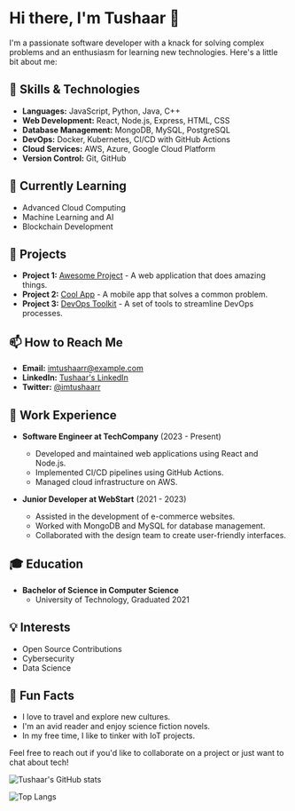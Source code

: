 # Hi there, I'm Tushaar 👋

I'm a passionate software developer with a knack for solving complex problems and an enthusiasm for learning new technologies. Here's a little bit about me:

## 🚀 Skills & Technologies

- **Languages:** JavaScript, Python, Java, C++
- **Web Development:** React, Node.js, Express, HTML, CSS
- **Database Management:** MongoDB, MySQL, PostgreSQL
- **DevOps:** Docker, Kubernetes, CI/CD with GitHub Actions
- **Cloud Services:** AWS, Azure, Google Cloud Platform
- **Version Control:** Git, GitHub

## 🌱 Currently Learning

- Advanced Cloud Computing
- Machine Learning and AI
- Blockchain Development

## 🔭 Projects

- **Project 1:** [Awesome Project](https://github.com/imtushaarr/awesome-project) - A web application that does amazing things.
- **Project 2:** [Cool App](https://github.com/imtushaarr/cool-app) - A mobile app that solves a common problem.
- **Project 3:** [DevOps Toolkit](https://github.com/imtushaarr/devops-toolkit) - A set of tools to streamline DevOps processes.

## 📫 How to Reach Me

- **Email:** imtushaarr@example.com
- **LinkedIn:** [Tushaar's LinkedIn](https://www.linkedin.com/in/imtushaarr/)
- **Twitter:** [@imtushaarr](https://twitter.com/imtushaarr)

## 💼 Work Experience

- **Software Engineer at TechCompany** (2023 - Present)
  - Developed and maintained web applications using React and Node.js.
  - Implemented CI/CD pipelines using GitHub Actions.
  - Managed cloud infrastructure on AWS.

- **Junior Developer at WebStart** (2021 - 2023)
  - Assisted in the development of e-commerce websites.
  - Worked with MongoDB and MySQL for database management.
  - Collaborated with the design team to create user-friendly interfaces.

## 🎓 Education

- **Bachelor of Science in Computer Science**
  - University of Technology, Graduated 2021

## 💡 Interests

- Open Source Contributions
- Cybersecurity
- Data Science

## 🌟 Fun Facts

- I love to travel and explore new cultures.
- I'm an avid reader and enjoy science fiction novels.
- In my free time, I like to tinker with IoT projects.

Feel free to reach out if you'd like to collaborate on a project or just want to chat about tech!

![Tushaar's GitHub stats](https://github-readme-stats.vercel.app/api?username=imtushaarr&show_icons=true&theme=radical)

![Top Langs](https://github-readme-stats.vercel.app/api/top-langs/?username=imtushaarr&layout=compact&theme=radical)
